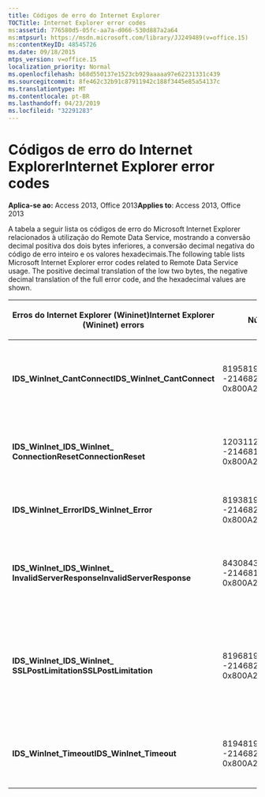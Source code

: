 ```yaml
---
title: Códigos de erro do Internet Explorer
TOCTitle: Internet Explorer error codes
ms:assetid: 776580d5-05fc-aa7a-d066-530d887a2a64
ms:mtpsurl: https://msdn.microsoft.com/library/JJ249489(v=office.15)
ms:contentKeyID: 48545726
ms.date: 09/18/2015
mtps_version: v=office.15
localization_priority: Normal
ms.openlocfilehash: b68d550137e1523cb929aaaaa97e62231331c439
ms.sourcegitcommit: 8fe462c32b91c87911942c188f3445e85a54137c
ms.translationtype: MT
ms.contentlocale: pt-BR
ms.lasthandoff: 04/23/2019
ms.locfileid: "32291283"
---
```

# <a name="internet-explorer-error-codes"></a><span data-ttu-id="1e91f-102">Códigos de erro do Internet Explorer</span><span class="sxs-lookup"><span data-stu-id="1e91f-102">Internet Explorer error codes</span></span>

<span data-ttu-id="1e91f-103">**Aplica-se ao:** Access 2013, Office 2013</span><span class="sxs-lookup"><span data-stu-id="1e91f-103">**Applies to**: Access 2013, Office 2013</span></span>

<span data-ttu-id="1e91f-p101">A tabela a seguir lista os códigos de erro do Microsoft Internet Explorer relacionados à utilização do Remote Data Service, mostrando a conversão decimal positiva dos dois bytes inferiores, a conversão decimal negativa do código de erro inteiro e os valores hexadecimais.</span><span class="sxs-lookup"><span data-stu-id="1e91f-p101">The following table lists Microsoft Internet Explorer error codes related to Remote Data Service usage. The positive decimal translation of the low two bytes, the negative decimal translation of the full error code, and the hexadecimal values are shown.</span></span>

<table>
<colgroup>
<col style="width: 33%" />
<col style="width: 33%" />
<col style="width: 33%" />
</colgroup>
<thead>
<tr class="header">
<th><p><span data-ttu-id="1e91f-106">Erros do Internet Explorer (Wininet)</span><span class="sxs-lookup"><span data-stu-id="1e91f-106">Internet Explorer (Wininet) errors</span></span></p></th>
<th><p><span data-ttu-id="1e91f-107">Número</span><span class="sxs-lookup"><span data-stu-id="1e91f-107">Number</span></span></p></th>
<th><p><span data-ttu-id="1e91f-108">Descrição</span><span class="sxs-lookup"><span data-stu-id="1e91f-108">Description</span></span></p></th>
</tr>
</thead>
<tbody>
<tr class="odd">
<td><p><span data-ttu-id="1e91f-109"><strong>IDS_WinInet_CantConnect</strong></span><span class="sxs-lookup"><span data-stu-id="1e91f-109"><strong>IDS_WinInet_CantConnect</strong></span></span></p></td>
<td><p><span data-ttu-id="1e91f-110">8195</span><span class="sxs-lookup"><span data-stu-id="1e91f-110">8195</span></span><br />
<span data-ttu-id="1e91f-111">-2146820093</span><span class="sxs-lookup"><span data-stu-id="1e91f-111">-2146820093</span></span><br />
<span data-ttu-id="1e91f-112">0x800A2003</span><span class="sxs-lookup"><span data-stu-id="1e91f-112">0x800A2003</span></span></p></td>
<td><p><span data-ttu-id="1e91f-113">Erro do cliente de Internet: não é possível conectar-se ao servidor.</span><span class="sxs-lookup"><span data-stu-id="1e91f-113">Internet Client Error: Cannot Connect to Server.</span></span></p></td>
</tr>
<tr class="even">
<td><p><span data-ttu-id="1e91f-114"><strong>IDS_WinInet_</span><span class="sxs-lookup"><span data-stu-id="1e91f-114"><strong>IDS_WinInet_</span></span><br />
<span data-ttu-id="1e91f-115">ConnectionReset</strong></span><span class="sxs-lookup"><span data-stu-id="1e91f-115">ConnectionReset</strong></span></span></p></td>
<td><p><span data-ttu-id="1e91f-116">12031</span><span class="sxs-lookup"><span data-stu-id="1e91f-116">12031</span></span><br />
<span data-ttu-id="1e91f-117">-2146816257</span><span class="sxs-lookup"><span data-stu-id="1e91f-117">-2146816257</span></span><br />
<span data-ttu-id="1e91f-118">0x800A2EFF</span><span class="sxs-lookup"><span data-stu-id="1e91f-118">0x800A2EFF</span></span></p></td>
<td><p><span data-ttu-id="1e91f-119">Erro do cliente de Internet: conexão redefinida.</span><span class="sxs-lookup"><span data-stu-id="1e91f-119">Internet Client Error: Connection Reset.</span></span></p></td>
</tr>
<tr class="odd">
<td><p><span data-ttu-id="1e91f-120"><strong>IDS_WinInet_Error</strong></span><span class="sxs-lookup"><span data-stu-id="1e91f-120"><strong>IDS_WinInet_Error</strong></span></span></p></td>
<td><p><span data-ttu-id="1e91f-121">8193</span><span class="sxs-lookup"><span data-stu-id="1e91f-121">8193</span></span><br />
<span data-ttu-id="1e91f-122">-2146820095</span><span class="sxs-lookup"><span data-stu-id="1e91f-122">-2146820095</span></span><br />
<span data-ttu-id="1e91f-123">0x800A2001</span><span class="sxs-lookup"><span data-stu-id="1e91f-123">0x800A2001</span></span></p></td>
<td><p><span data-ttu-id="1e91f-124">Erro do cliente de Internet.</span><span class="sxs-lookup"><span data-stu-id="1e91f-124">Internet Client Error.</span></span></p></td>
</tr>
<tr class="even">
<td><p><span data-ttu-id="1e91f-125"><strong>IDS_WinInet_</span><span class="sxs-lookup"><span data-stu-id="1e91f-125"><strong>IDS_WinInet_</span></span><br />
<span data-ttu-id="1e91f-126">InvalidServerResponse</strong></span><span class="sxs-lookup"><span data-stu-id="1e91f-126">InvalidServerResponse</strong></span></span></p></td>
<td><p><span data-ttu-id="1e91f-127">8430</span><span class="sxs-lookup"><span data-stu-id="1e91f-127">8430</span></span><br />
<span data-ttu-id="1e91f-128">-2146819858</span><span class="sxs-lookup"><span data-stu-id="1e91f-128">-2146819858</span></span><br />
<span data-ttu-id="1e91f-129">0x800A20EE</span><span class="sxs-lookup"><span data-stu-id="1e91f-129">0x800A20EE</span></span></p></td>
<td><p><span data-ttu-id="1e91f-130">Erro do cliente de Internet: resposta inválida do servidor.</span><span class="sxs-lookup"><span data-stu-id="1e91f-130">Internet Client Error: Invalid Server Response.</span></span></p></td>
</tr>
<tr class="odd">
<td><p><span data-ttu-id="1e91f-131"><strong>IDS_WinInet_</span><span class="sxs-lookup"><span data-stu-id="1e91f-131"><strong>IDS_WinInet_</span></span><br />
<span data-ttu-id="1e91f-132">SSLPostLimitation</strong></span><span class="sxs-lookup"><span data-stu-id="1e91f-132">SSLPostLimitation</strong></span></span></p></td>
<td><p><span data-ttu-id="1e91f-133">8196</span><span class="sxs-lookup"><span data-stu-id="1e91f-133">8196</span></span><br />
<span data-ttu-id="1e91f-134">-2146820092</span><span class="sxs-lookup"><span data-stu-id="1e91f-134">-2146820092</span></span><br />
<span data-ttu-id="1e91f-135">0x800A2004</span><span class="sxs-lookup"><span data-stu-id="1e91f-135">0x800A2004</span></span></p></td>
<td><p><span data-ttu-id="1e91f-136">Erro do cliente de Internet: erro SSL (possivelmente limitação de 32 K para carregamento de dados).</span><span class="sxs-lookup"><span data-stu-id="1e91f-136">Internet Client Error: SSL Error (possibly 32K data upload limitation).</span></span></p></td>
</tr>
<tr class="even">
<td><p><span data-ttu-id="1e91f-137"><strong>IDS_WinInet_Timeout</strong></span><span class="sxs-lookup"><span data-stu-id="1e91f-137"><strong>IDS_WinInet_Timeout</strong></span></span></p></td>
<td><p><span data-ttu-id="1e91f-138">8194</span><span class="sxs-lookup"><span data-stu-id="1e91f-138">8194</span></span><br />
<span data-ttu-id="1e91f-139">-2146820094</span><span class="sxs-lookup"><span data-stu-id="1e91f-139">-2146820094</span></span><br />
<span data-ttu-id="1e91f-140">0x800A2002</span><span class="sxs-lookup"><span data-stu-id="1e91f-140">0x800A2002</span></span></p></td>
<td><p><span data-ttu-id="1e91f-141">Erro do cliente de Internet: tempo limite de solicitação</span><span class="sxs-lookup"><span data-stu-id="1e91f-141">Internet Client Error: Request Timeout.</span></span></p></td>
</tr>
</tbody>
</table>

